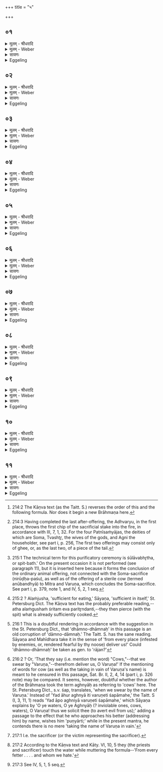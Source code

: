+++
title = "५"

+++


## ०१
<details><summary>मूलम् - श्रीधरादि</summary>

सो ऽत्यु᳘पयजति॥  
यज्ञं᳘ गच्छ स्वाहेत्या᳘पो वै᳘ यज्ञ आ᳘पो रे᳘तो रे᳘त ए᳘वैत᳘त्सिञ्चति॥
</details>

<details><summary>मूलम् - Weber</summary>

सो ऽत्यु᳘पयजति॥  
यज्ञं᳘ गछ स्वाहेत्या᳘पो वै᳘ यज्ञ आ᳘पो रे᳘तो रे᳘त एॗवैत᳘त्सिञ्चति॥
</details>

<details><summary>सायणः</summary>

…
</details>

<details><summary>Eggeling</summary>

1. He makes the additional by-offerings:--with 'Go thou to the sacrifice [^egg_537], Hail!' The sacrifice is water, and seed is water: he thus casts seed.

[^egg_537]: 214:2 The Kāṇva text (as the Taitt. S.) reverses the order of this and the following formula. Nor does it begin a new Brāhmaṇa here.
</details>

## ०२
<details><summary>मूलम् - श्रीधरादि</summary>

सो᳘मं गच्छ स्वाहे᳘ति॥  
रे᳘तो वै सो᳘मो रे᳘त ए᳘वैत᳘त्सिञ्चति॥
</details>

<details><summary>मूलम् - Weber</summary>

सो᳘मं गछ स्वाहे᳘ति॥  
रे᳘तो वै सो᳘मो रे᳘त एॗवैत᳘त्सिञ्चति॥
</details>

<details><summary>सायणः</summary>

…
</details>

<details><summary>Eggeling</summary>

2. 'Go thou to Soma, Hail!' Soma is seed: he thus casts seed.
</details>

## ०३
<details><summary>मूलम् - श्रीधरादि</summary>

दिव्यं न᳘भो गच्छ स्वाहे᳘ति॥  
(त्या᳘) आ᳘पो वै᳘ दिव्यं न᳘भ ऽआ᳘पो रे᳘तो रे᳘त ए᳘वैत᳘त्सिञ्चति॥
</details>

<details><summary>मूलम् - Weber</summary>

दिव्यं न᳘भो गछ स्वाहे᳘ति॥  
आ᳘पो वै᳘ दिव्यं न᳘भ आ᳘पो रे᳘तो रे᳘त एॗवैत᳘त्सिञ्चति॥
</details>

<details><summary>सायणः</summary>

…
</details>

<details><summary>Eggeling</summary>

3. 'Go thou to the heavenly ether, Hail!' The heavenly ether is water, and seed is water: he thus casts seed.
</details>

## ०४
<details><summary>मूलम् - श्रीधरादि</summary>

(त्य) अग्निं᳘ व्वैश्वानरं᳘ गच्छ स्वाहे᳘ति॥  
(ती) इयं वै᳘ पृथि᳘व्यग्नि᳘र्व्वैश्वानरः᳘[[!!]] सेयं᳘ प्रति᳘ष्ठेमा᳘मे᳘वैत᳘त्प्रतिष्ठा᳘मभिप्र᳘जनयति[[!!]]॥
</details>

<details><summary>मूलम् - Weber</summary>

अग्निं᳘ वैश्वानरं᳘ गछ स्वाहे᳘ति॥  
इयं वै᳘ पृथिव्य᳘ग्नि᳘र्वैश्वानॗरः सेय᳘म् प्रतिष्ठे᳘मा᳘मेवैत᳘त्प्रतिष्ठा᳘मभिप्र᳘जनयति॥
</details>

<details><summary>सायणः</summary>

…
</details>

<details><summary>Eggeling</summary>

4. 'Go thou to Agni Vaiśvānara, Hail!' Agni Vaiśvānara ('belonging to all men') is this earth, and she is a safe resting-place: upon that safe resting-place he thus produces (creatures).
</details>

## ०५
<details><summary>मूलम् - श्रीधरादि</summary>

(त्य᳘) अ᳘थ मु᳘खं व्वि᳘मृष्टे॥  
म᳘नो मे हा᳘र्द्दि यच्छे᳘ति त᳘थो होपय᳘ष्टात्मानं᳘[[!!]] नानुप्र᳘वृणक्ति॥
</details>

<details><summary>मूलम् - Weber</summary>

अ᳘थ मु᳘खं वि᳘मृष्टे॥  
म᳘नो मे हा᳘र्दि यछे᳘ति त᳘थो होपयष्टात्माॗनं नानुप्र᳘वृणक्ति॥
</details>

<details><summary>सायणः</summary>

…
</details>

<details><summary>Eggeling</summary>

5. He then touches his mouth, with, 'Give me mind and heart!' thus indeed the by-offerer does not throw himself after (the oblations into the fire).
</details>

## ०६
<details><summary>मूलम् - श्रीधरादि</summary>

(क्त्य᳘) अ᳘थ जा᳘घन्या प᳘त्नीः सं᳘याजयन्ति॥  
जघनार्द्धो वै जा᳘घनी जघनार्द्धाद्वै यो᳘षायै प्रजाः प्र᳘जायन्ते त᳘त्प्रै᳘वैत᳘ज्जनयति यज्जा᳘घन्या प᳘त्नीः संयाज᳘यन्ति॥
</details>

<details><summary>मूलम् - Weber</summary>

अ᳘थ जा᳘घन्या प᳘त्नीः सं᳘याजयन्ति॥  
जघनार्धो वै जा᳘घनी जघनार्धाद्वै यो᳘षायै प्रजाः प्र᳘जायन्ते तॗत्प्रैॗवैत᳘ज्जनयति यज्जा᳘घन्या प᳘त्नीः संयाज᳘यन्ति॥
</details>

<details><summary>सायणः</summary>

…
</details>

<details><summary>Eggeling</summary>

6. Thereupon [^egg_538] they perform the Patnīsaṁyājas

[^egg_538]: 214:3 Having completed the last after-offering, the Adhvaryu, in the  first place, throws the first chip of the sacrificial stake into the fire, in accordance with III, 7, 1, 32. For the four Patnīsaṁyājas, the deities of which are Soma, Tvashṭr̥, the wives of the gods, and Agni the householder, see part i, p. 256, The first two offerings may consist only of ghee, or, as the last two, of a piece of the tail.

with the tail (of the victim), for the tail is the hind-part, and from the hind-part of woman offspring is produced: hence offspring is produced by the Patnīsaṁyājas being performed with the tail.
</details>

## ०७
<details><summary>मूलम् - श्रीधरादि</summary>

(त्य) अन्तरतो᳘ देवा᳘नां प᳘त्नीभ्यो᳘ ऽवद्यति॥  
(त्य) अन्तरतो वै यो᳘षायै प्रजाः प्र᳘जायन्त ऽउप᳘रिष्टादग्न᳘ये गृह᳘पतय ऽउप᳘रिष्टाद्वै व्वृ᳘षा यो᳘षाम᳘धिद्रवति॥
</details>

<details><summary>मूलम् - Weber</summary>

अन्तरतो᳘ देवा᳘नाम् प᳘त्नीभ्यो᳘ ऽवद्यति॥  
अन्तरतो वै यो᳘षायै प्रजाः प्र᳘जायन्त उप᳘रिष्टादग्न᳘ये गृह᳘पतय उप᳘रिष्टाद्वै वृ᳘षा यो᳘षाम् अधिद्रवति॥
</details>

<details><summary>सायणः</summary>

…
</details>

<details><summary>Eggeling</summary>

7. For the wives of the gods he cuts portions from the inside, since it is from the inside of woman that offspring is produced; for Agni the householder from above, since it is from above that the male approaches the female.
</details>

## ०८
<details><summary>मूलम् - श्रीधरादि</summary>

(त्य᳘) अ᳘थ त्दृदयशूले᳘नावभृथं᳘ यन्ति॥  
पशो᳘र्ह वा᳘ ऽआलभ्य᳘मानस्य त्दृ᳘दयᳫं᳭ शु᳘क्समभ्य᳘वैति त्दृ᳘दयाद्धृदयशूलम᳘थ य᳘च्छृत᳘स्य परितृन्द᳘न्ति त᳘दल᳘ञ्जुषं त᳘स्मादु परितृ᳘द्यैव᳘ शूला᳘कुर्यात्त᳘त्त्रिः प्रच्युते᳘ पशौ त्दृ᳘दयं प्रवृ᳘ह्योत्तमं᳘ प्रत्य᳘वदधाति॥
</details>

<details><summary>मूलम् - Weber</summary>

अ᳘थ हृदयशूले᳘नावभृथं᳘ यन्ति॥  
पशो᳘र्ह वा᳘ आलभ्य᳘मानस्य हृ᳘दयं शु᳘क्समभ्य᳘वैति हृ᳘दयाद्धृदयशूलम᳘थ य᳘छृत᳘स्य परितृन्द᳘न्ति त᳘दलं᳘जुषं त᳘स्मादु परितृ᳘द्यैव᳘ शूला᳘कुर्यात्त᳘त्त्रिःप्रच्युते᳘ पशौ हृ᳘दयम् प्रवृ᳘ह्योत्तम᳘म् प्रत्य᳘वदधाति॥
</details>

<details><summary>सायणः</summary>

…
</details>

<details><summary>Eggeling</summary>

8. Thereupon they betake themselves, with the heart-spit, to the purificatory bath [^egg_539]. Now, the anguish of the victim, in being slaughtered, concentrates itself into the heart, and from the heart into the heart-spit; and whatever part of cooked (food) is pierced that becomes palatable [^egg_540]: therefore let him roast it on the spit after piercing it. Uppermost on the thrice-moved (portions of the) victim he places that heart after pulling it off (the spit).

[^egg_539]: 215:1 The technical term for this purificatory ceremony is śūlāvabhr̥tha, or spit-bath.' On the present occasion it is not performed (see paragraph 11), but it is inserted here because it forms the conclusion of the ordinary animal offering, not connected with the Soma-sacrifice (nirūḍḥa-paśu), as well as of the offering of a sterile cow (termed anūbandhyā) to Mitra and Varuṇa, which concludes the Soma-sacrifice. See part i, p. 379, note 1, and IV, 5, 2, 1 seq.

[^egg_540]: 215:2 ? Alaṁjusha, 'sufficient for eating,' Sāyaṇa, 'sufficient in itself,' St. Petersburg Dict. The Kāṇva text has the probably preferable reading,--atha alaṁgushaṁ śritam eva paritr̥ndanti,--they then pierce (with the spit) what is already sufficiently cooked.
</details>

## ०९
<details><summary>मूलम् - श्रीधरादि</summary>

(त्य᳘) अ᳘थ त्दृदयशू᳘लं प्र᳘य᳘च्छति॥  
तन्न᳘ पृथिव्यां᳘ परा᳘स्ये᳘न्नाप्सु स य᳘त्पृथिव्यां᳘ परा᳘स्येदो᳘षधीश्च व्व᳘नस्प᳘तींश्चैषा᳘ शुक्प्र᳘विशेद्य᳘दप्सु᳘ परा᳘स्येदप᳘ ऽएषा शुक्प्र᳘विशेत्त᳘स्मान्न᳘ पृथिव्यां᳘ ना᳘प्सु॥
</details>

<details><summary>मूलम् - Weber</summary>

अ᳘थ हृदयशूलम् प्र᳘यछति॥  
तन्न᳘ पृथिव्या᳘म् परा᳘स्येॗन्नाप्सु स य᳘त्पृथिव्या᳘म् परा᳘स्येदो᳘षधीश्च व᳘नस्प᳘तींश्चैषा शुक्प्र᳘विशेद्य᳘दप्सु᳘ परा᳘स्येदप᳘ एषा शुक्प्र᳘विशेत्त᳘स्मान्न᳘ पृथिव्यांॗ नाॗप्सु॥
</details>

<details><summary>सायणः</summary>

…
</details>

<details><summary>Eggeling</summary>

9. He (the slaughterer) then hands the heart-spit (to the Adhvaryu). Let him not throw it on the

ground, nor into the water; for were he to throw it on the ground, that anguish would enter into the plants and trees; and were he to throw it into the water, that anguish would enter into the water: hence neither on the ground, nor into the water.
</details>

## १०
<details><summary>मूलम् - श्रीधरादि</summary>

(प्स्व) अप᳘ ए᳘वाभ्यवे᳘त्य॥  
य᳘त्र शु᳘ष्कस्य चार्द्र᳘स्य च सन्धिः स्यात्तदु᳘पगूहेद्य᳘द्यु ऽअभ्यवा᳘यनाय ग्ला᳘येद᳘ग्रेण यू᳘पमुदपात्रं᳘ निनी᳘य य᳘त्र शु᳘ष्कस्य चार्द्र᳘स्य च सन्धिर्भ᳘वति तदु᳘पगूहति[[!!]] मापो मौ᳘षधीर्हिᳫं᳭सीरि᳘ति त᳘था᳘ नापो नौ᳘षधीर्हिनस्ति धा᳘म्नो धाम्नो राजंस्त᳘तो व्वरुण नो मुञ्च॥ य᳘दाहु᳘रघ्न्या इ᳘ति व्व᳘रुणे᳘ति श᳘पामहे त᳘तो व्वरुण नो मुञ्चे᳘ति त᳘देनᳫं᳭ स᳘र्व्वस्माद्वरुणपाशात्स᳘र्व्वस्माद्वरु᳘ण्यात्प्र᳘मुञ्चति॥
</details>

<details><summary>मूलम् - Weber</summary>

अप᳘ एॗवाभ्यवे᳘त्य॥  
य᳘त्र शु᳘ष्कस्य चार्द्र᳘स्य च संधिः स्यात्तदु᳘पगूहेद्य᳘द्यु अभ्यवा᳘यनाय ग्ला᳘येद᳘ग्रेण यू᳘पमुदपात्रं᳘ निनी᳘य य᳘त्र शु᳘ष्कस्य चार्द्र᳘स्य च संधिर्भ᳘वति तदु᳘पगूहतिॗ नापो नौ᳘षधीर्हिंसीरि᳘ति त᳘थाॗ नापो नौ᳘षधीर्हिनस्ति धा᳘म्नोधाम्नो राजंस्त᳘तो वरुण नो मुञ्च य᳘दाहु᳘रघ्न्या इ᳘ति व᳘रुणे᳘ति श᳘पामहे त᳘तो वरुण नो मुञ्चे᳘ति त᳘देनᳫं स᳘र्वस्माद्वरुणपाशात्स᳘र्वस्माद्वरुॗण्यात्प्र᳘मुञ्चति॥
</details>

<details><summary>सायणः</summary>

…
</details>

<details><summary>Eggeling</summary>

10. But on going down to the water, let him bury it at the place where the dry and the moist meet. But if he feel disinclined to going down (to the water), he pours out a vessel of water in front of the sacrificial stake and buries (the spit) at the place where the dry and the moist meet, with (Vāj. S. VI, 22), 'Injure thou not the waters nor the plants!' thus it injures neither the waters nor the plants; 'From every fetter [^egg_541]--therefrom deliver us, O king Varuṇa! That they say, we swear by the "Inviolable (cows)," by "Varuṇa [^egg_542],"

[^egg_541]: 216:1 This is a doubtful rendering in accordance with the suggestion in the St. Petersburg Dict., that 'dhāmno-dhāmnaḥ' in this passage is an old corruption of 'dāmno-dāmnaḥ.' The Taitt. S. has the sane reading. Sāyaṇa and Mahīdhara take it in the sense of 'from every place (infested by enemies, or, rendered fearful by thy noose) deliver us!' Could 'dhāmno-dhāmnaḥ' be taken as gen. to 'rājan?'

[^egg_542]: 216:2 ? Or, 'That they say (i.e. mention the word) "Cows,"--that we swear by "Varuṇa,"--therefrom deliver us, O Varuṇa!' If the mentioning of words for cow (as well as the taking in vain of Varuṇa's name) is meant to he censured in this passage, Śat. Br. II, 2, 4, 14 (part i, p. 326 note) may be compared. It seems, however, doubtful whether the author of the Brāhmaṇa took the term aghnyāḥ as referring to 'cows' here. The St. Petersburg Dict., s.v. śap, translates, 'when we swear by the name of Varuṇa.' Instead of 'Yad āhur aghnyā iti varuṇeti śapāmahe,' the Taitt. S (I, 3, 11, 1) reads 'Yad āpo aghniyā varuṇeti śapāmahe,' which Sāyaṇa explains by 'O ye waters, O ye Aghnyāḥ (? inviolable ones, cows, waters), O Varuṇa! thus we solicit thee (to avert evil from us);' adding a passage to the effect that he who approaches his better (addressing him) by name, wishes him 'puṇyārti;' while in the present mantra, he contends there is no mere 'taking the name of Varuṇa in vain.'

therefrom deliver us, O Varuṇa!' Thereby he delivers him [^egg_543] from every noose of Varuṇa, from all (guilt) against Varuṇa.

[^egg_543]: 217:1 I.e. the sacrificer (or the victim representing the sacrificer).
</details>

## ११
<details><summary>मूलम् - श्रीधरादि</summary>

(त्य᳘) अ᳘थाभि᳘मन्त्रयन्ते॥  
सुमि᳘त्रिया᳘ न ऽआ᳘प ऽओ᳘षधयः सन्तु दुर्मित्रियास्त᳘स्मै सन्तु᳘ यो ऽस्मान्द्वे᳘ष्टि यं᳘ च व्वयं᳘ द्विष्म इ᳘ति य᳘त्र वा᳘ ऽएते᳘न प्रच᳘रन्त्या᳘पश्च ह वा᳘ ऽअस्मात्ता᳘वदो᳘ष᳘धयश्चापक्र᳘म्येव तिष्ठन्ति त᳘दु ता᳘भिर्मित्रधे᳘यं कुरुते त᳘थो हैनं ताः पु᳘नः प्र᳘विशन्त्ये᳘षो त᳘त्र प्रा᳘यश्चित्तिः क्रियते स वै᳘ नाग्नीषोमी᳘यस्य पशोः᳘ करो᳘ति᳘ नाग्नेय᳘स्य व्वशा᳘या ऽए᳘वानूब᳘न्ध्यायै ताᳫँ᳭ हि सर्व्वा᳘ ऽनु यज्ञः᳘ सन्ति᳘ष्ठत᳘ ऽएतदु[[!!]] हास्याग्नीषोमी᳘यस्य च पशो᳘राग्नेय᳘स्य च त्दृदयशूले᳘न चरित्ं᳘ भवति य᳘द्वशा᳘याश्च᳘रन्ति॥
</details>
<details><summary>मूलम् - Weber</summary>

अ᳘थाभि᳘मन्त्रयते॥  
सुमित्रिया᳘ न आ᳘प ओ᳘षधयः सन्तु दुर्मित्रियास्त᳘स्मै सन्तुॗ यो ऽस्मान्द्वे᳘ष्टि यं᳘ च वयं᳘ द्विष्म इ᳘ति य᳘त्र वा᳘ एते᳘न प्रच᳘रन्त्या᳘पश्च ह वा᳘ अस्मात्ता᳘वदो᳘षधयश्चापक्र᳘म्येव तिष्ठन्ति त᳘दु ता᳘भिर्मित्रधे᳘यं कुरुते त᳘थो हैनं ताः पु᳘नः प्र᳘विशन्त्येॗषो त᳘त्र प्रा᳘यश्चित्तिः क्रियते स वैॗ नाग्नीषोमी᳘यस्य पशोः᳘ करो᳘तिॗ नाग्नेय᳘स्य वशा᳘या एॗवानूबॗन्ध्यायै ताᳫं हि सर्वो᳘ ऽनु यज्ञः᳘ संति᳘ष्ठत एत᳘दु हास्याग्नीषोमी᳘यस्य च पशो᳘राग्नेय᳘स्य च हृदयशूले᳘न चरित᳘म् भवति य᳘द्वशा᳘याश्च᳘रन्ति॥
</details>

<details><summary>सायणः</summary>

…
</details>
<details><summary>Eggeling</summary>

11. He then addresses (the water) [^egg_544] with, 'May the waters and plants be friendly unto us, unfriendly to him who hateth us, and whom we hate!' For when they proceed with that (spit), the waters, forsooth, as well as the plants, keep as it were receding from him; but hereby he now makes a covenant with them, and so they again approach to him, and that expiation is performed (to them). He does not perform (the spit-bath) at the animal offering to Agni and Soma, nor at that to Agni, but only at that of the Anūbandhyā-cow [^egg_545], for therewith the whole sacrifice attains to completion. And in that they perform (the ceremony) with the heart-spit at the cow (offering), thereby indeed it comes to be performed also for the animal offering to Agni and Soma, as well as for that to Agni.

[^egg_544]: 217:2 According to the Kāṇva text and Kāty. VI, 10, 5 they (the priests and sacrificer) touch the water while muttering the formula--'From every fetter . . . . and whom we hate.'

[^egg_545]: 217:3 See IV, 5, 1, 5 seq.
</details>

